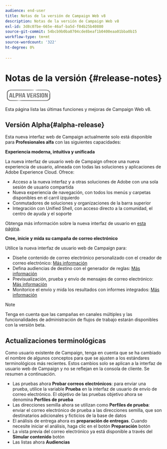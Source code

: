 ```yaml
---
audience: end-user
title: Notas de la versión de Campaign Web v8
description: Notas de la versión de Campaign Web v8
exl-id: 3d8c07be-665e-46af-ba5d-f04b25b40880
source-git-commit: 54bcb9b0ba8704cde8beaf1b0400eaa01bba0b15
workflow-type: tm+mt
source-wordcount: '322'
ht-degree: 0%

---
```


# Notas de la versión {#release-notes}

![](../assets/do-not-localize/badge.png)

Esta página lista las últimas funciones y mejoras de Campaign Web v8.

## Versión Alpha{#alpha-release}

Esta nueva interfaz web de Campaign actualmente solo está disponible para **Profesionales alfa** con las siguientes capacidades:

**Experiencia moderna, intuitiva y unificada**

La nueva interfaz de usuario web de Campaign ofrece una nueva experiencia de usuario, alineada con todas las soluciones y aplicaciones de Adobe Experience Cloud. Ofrece:

* Acceso a la nueva interfaz y a otras soluciones de Adobe con una sola sesión de usuario compartida
* Nueva experiencia de navegación, con todos los menús y carpetas disponibles en el carril izquierdo
* Conmutadores de soluciones y organizaciones de la barra superior
* Integración con Unified Shell, con acceso directo a la comunidad, el centro de ayuda y el soporte
<!--
No search and pulse notifications in Alpha
-->

Obtenga más información sobre la nueva interfaz de usuario en [esta página](../get-started/user-interface.md).

**Cree, inicie y mida su campaña de correo electrónico**

Utilice la nueva interfaz de usuario web de Campaign para:

* Diseñe contenido de correo electrónico personalizado con el creador de correo electrónico: [Más información](../content/edit-content.md)
* Defina audiencias de destino con el generador de reglas: [Más información](../audience/about-audiences.md)
* Previsualización, prueba y envío de mensajes de correo electrónico: [Más información](../monitor/prepare-send.md)
* Monitorice el envío y mida los resultados con informes integrados: [Más información](../reporting/reports.md)

<!--
add info somewhere to remind users that
* they still have access to their console (+ link to v8 console doc)
* they keep their existing data (example: will be able to use their existing delivery templates to create deliveries)
-->

>[!NOTE]
>
>Tenga en cuenta que las campañas en canales múltiples y las funcionalidades de administración de flujos de trabajo estarán disponibles con la versión beta.

## Actualizaciones terminológicas

Como usuario existente de Campaign, tenga en cuenta que se ha cambiado el nombre de algunos conceptos para que se ajusten a los estándares terminológicos más recientes. Estos cambios solo se aplican a la interfaz de usuario web de Campaign y no se reflejan en la consola de cliente. Se resumen a continuación.

* Las pruebas ahora **Probar correos electrónicos**: para enviar una prueba, utilice la variable **Prueba** en la interfaz de usuario de envío de correo electrónico. El objetivo de las pruebas objetivo ahora se denomina **Perfiles de prueba**
* Las direcciones semilla ahora se utilizan como **Perfiles de prueba**: enviar el correo electrónico de prueba a las direcciones semilla, que son destinatarios adicionales y ficticios de la base de datos
* El análisis de entrega ahora es **preparación de entregas**. Cuando necesite iniciar el análisis, haga clic en el botón **Preparación** botón
* La vista previa del correo electrónico ya está disponible a través del **Simular contenido** botón
* Las listas ahora **Audiencias**
